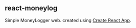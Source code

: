 ## react-moneylog
Simple MoneyLogger web. created using [Create React App](https://github.com/facebookincubator/create-react-app).
